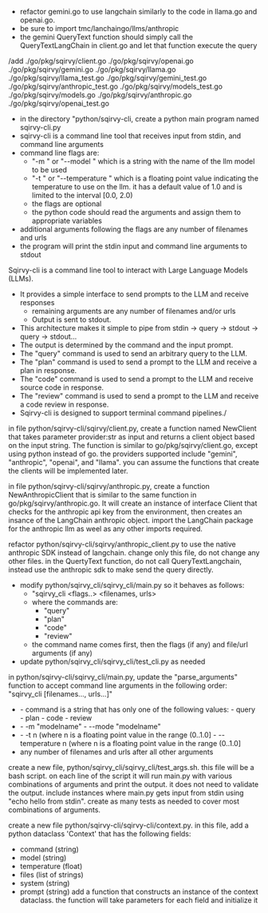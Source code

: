 - refactor gemini.go to use langchain similarly to the code in llama.go and openai.go.
- be sure to import tmc/lanchaingo/llms/anthropic 
- the gemini QueryText function should simply call the QueryTextLangChain in client.go and let that function execute the query

/add ./go/pkg/sqirvy/client.go
 ./go/pkg/sqirvy/openai.go
 ./go/pkg/sqirvy/gemini.go
 ./go/pkg/sqirvy/llama.go
 ./go/pkg/sqirvy/llama_test.go
 ./go/pkg/sqirvy/gemini_test.go
 ./go/pkg/sqirvy/anthropic_test.go
 ./go/pkg/sqirvy/models_test.go
 ./go/pkg/sqirvy/models.go
 ./go/pkg/sqirvy/anthropic.go
 ./go/pkg/sqirvy/openai_test.go

- in the directory "python/sqirvy-cli, create a python main program named sqirvy-cli.py
- sqirvy-cli is a command line tool that  receives  input from stdin, and command line arguments
- command line flags are:
  - "-m  <model name>" or "--model <model name>" which is a string with the name of the llm model to be used
  - "-t <temperature>" or "--temperature <temperature>" which is a floating point value indicating the temperature to use on the llm. it has a default value of 1.0 and is limited to the  interval [0.0, 2.0)
  - the flags are optional
  - the python code should read the arguments and assign them to appropriate variables
- additional arguments following the flags are any number of filenames and urls
- the program will print the stdin input and command line arguments to stdout



Sqirvy-cli is a command line tool to interact with Large Language Models (LLMs).
- It provides a simple interface to send prompts to the LLM and receive responses
  - remaining arguments are any number of filenames and/or urls
  - Output is sent to stdout.
- This architecture makes it simple to pipe from stdin -> query -> stdout -> query -> stdout...
- The output is determined by the command and the input prompt.
- The "query" command is used to send an arbitrary query to the LLM.
- The "plan" command is used to send a prompt to the LLM and receive a plan in response.
- The "code" command is used to send a prompt to the LLM and receive source code in response.
- The "review" command is used to send a prompt to the LLM and receive a code review in response.
- Sqirvy-cli is designed to support terminal command pipelines./

in file python/sqirvy-cli/sqirvy/client.py, create a function named NewClient that takes parameter provider:str as input and returns a client object based on the input string. The  function  is similar to go/pkg/sqirvy/client.go, except using python instead of go. the providers supported include "gemini", "anthropic", "openai", and "llama". you can assume the functions that create the clients will be implemented later.

in file python/sqirvy-cli/sqirvy/anthropic.py, create a function NewAnthropicClient that is similar to the same function in go/pkg/sqirvy/anthropic.go. It will create an instance of interface Client that checks for the anthropic api key from the environment, then creates an insance of the LangChain anthropic object. import the LangChain package for the anthropic llm as weel as any other imports required. 

refactor python/sqirvy-cli/sqirvy/anthropic_client.py to use the native anthropic SDK instead of langchain. change only this file, do not change any other files. in the QuertyText function, do not call QueryTextLangchain, instead use the anthropic sdk to make send the query directly.

- modify python/sqirvy_cli/sqirvy_cli/main.py so it behaves as follows:
  - "sqirvy_cli <command> <flags..> <filenames, urls>
  - where the commands are:
    - "query"
    - "plan"
    - "code"
    - "review"
  - the command name comes first, then the flags (if any) and file/url arguments (if any)
- update python/sqirvy_cli/sqirvy_cli/test_cli.py as needed
  

in python/sqirvy-cli/sqirvy_cli/main.py, update the "parse_arguments" function to accept command line arguments in the following order:
"sqirvy_cli <command> <model> <temperature> [filenames..., urls...]"
- <command> 
   - command is a string that has only one of the following values:
   - query
   - plan
   - code
   - review
- <model>
  - -m "modelname"
  - --mode "modelname"
- <temperature>
  - -t n             (where n is a floating point value in the range (0..1.0]
  - --temperature n  (where n is a floating point value in the range (0..1.0]
- any number of filenames and urls after all other arguments


create a new file, python/sqirvy_cli/sqirvy_cli/test_args.sh. this file will be a bash script. on each   line of the script it will run main.py with various combinations of arguments and print the output. it  does not need to validate the output. include instances where main.py gets input from stdin using "echo  hello from stdin". create as many tests as needed to cover most combinations of arguments.   

create a new file python/sqirvy-cli/sqirvy-cli/context.py. in this file, add a python dataclass 'Context' that has the following fields:
- command (string)
- model (string)
- temperature (float)
- files (list of strings)
- system (string)
- prompt (string)
add a function that constructs an instance of the context dataclass. the function will take parameters for each field and initialize it



